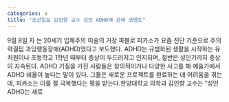 ```yaml
---
categories: a
title: "조선일보 김인향 교수 성인 ADHD에 관해 코멘트"
---
```

9월 8일 자 는 20세기 입체주의 미술의 거장 파블로 피카소가 요즘 진단 기준으로 주의력결핍 과잉행동장애(ADHD)였다고 보도했다. ADHD는 규범화된 생활을 시작하는 유치원이나 초등학교 1학년 때부터 증상이 두드러지고 인지되며, 절반은 성인기까지 증상이 지속된다. ADHD 기질을 가진 사람들은 창의적이거나 다양한 사고를 해 예술가에서 ADHD 비율이 높다는 말이 있다. 그들은 새로운 프로젝트를 완료하는 데 어려움을 겪는데, 피카소는 이를 잘 극복했다는 평을 받는다.한양대학교 의학과 김인향 교수는 “성인 ADHD는 새로